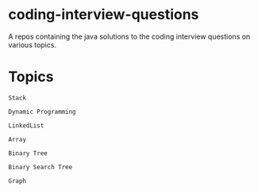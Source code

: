 # coding-interview-questions
A repos containing the java solutions to the coding interview questions on various topics.


# Topics

`Stack`

`Dynamic Programming`

`LinkedList`

`Array`

`Binary Tree`

`Binary Search Tree`

`Graph`
